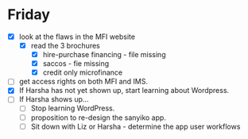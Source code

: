 # Friday

- [x] look at the flaws in the MFI website
  - [x] read the 3 brochures
    - [x] hire-purchase financing - file missing
    - [x] saccos - fie missing
    - [x] credit only microfinance 
- [ ] get access rights on both MFI and IMS.
- [x] If Harsha has not yet shown up, start learning about Wordpress.
- [ ] If Harsha shows up...
  - [ ] Stop learning WordPress.
  - [ ] proposition to re-design the sanyiko app.
  - [ ] Sit down with Liz or Harsha - determine the app user workflows
